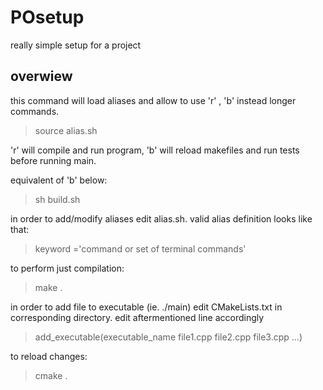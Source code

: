 # POsetup
really simple setup for a project
## overwiew
this command will load aliases and allow to use 'r' , 'b' instead longer commands.
> source alias.sh

'r' will compile and run program, 'b' will reload makefiles and run tests before running main.

equivalent of 'b' below:
> sh build.sh

in order to add/modify aliases edit alias.sh. valid alias definition looks like that:
> keyword ='command or set of terminal commands'


to perform just compilation:
> make .


in order to add file to executable (ie. ./main) edit CMakeLists.txt in corresponding directory. edit aftermentioned line accordingly
> add_executable(executable_name file1.cpp file2.cpp file3.cpp ...)

to reload changes:
> cmake .

